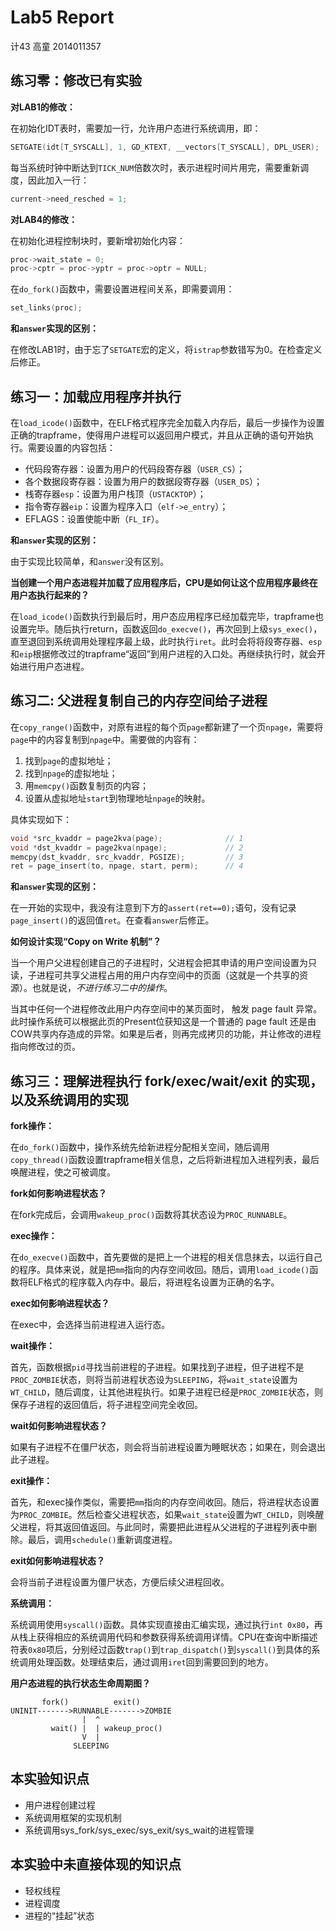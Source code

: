 # Lab5 Report

计43 高童 2014011357

## 练习零：修改已有实验

**对LAB1的修改：**

在初始化IDT表时，需要加一行，允许用户态进行系统调用，即：

```C
SETGATE(idt[T_SYSCALL], 1, GD_KTEXT, __vectors[T_SYSCALL], DPL_USER);
```

每当系统时钟中断达到`TICK_NUM`倍数次时，表示进程时间片用完，需要重新调度，因此加入一行：

```C
current->need_resched = 1;
```

**对LAB4的修改：**

在初始化进程控制块时，要新增初始化内容：

```C
proc->wait_state = 0;
proc->cptr = proc->yptr = proc->optr = NULL;
```

在`do_fork()`函数中，需要设置进程间关系，即需要调用：

```C
set_links(proc);
```

**和`answer`实现的区别：**

在修改LAB1时，由于忘了`SETGATE`宏的定义，将`istrap`参数错写为0。在检查定义后修正。

## 练习一：加载应用程序并执行

在`load_icode()`函数中，在ELF格式程序完全加载入内存后，最后一步操作为设置正确的trapframe，使得用户进程可以返回用户模式，并且从正确的语句开始执行。需要设置的内容包括：

- 代码段寄存器：设置为用户的代码段寄存器（`USER_CS`）；
- 各个数据段寄存器：设置为用户的数据段寄存器（`USER_DS`）；
- 栈寄存器`esp`：设置为用户栈顶（`USTACKTOP`）；
- 指令寄存器`eip`：设置为程序入口（`elf->e_entry`）；
- EFLAGS：设置使能中断（`FL_IF`）。

**和`answer`实现的区别：**

由于实现比较简单，和`answer`没有区别。

**当创建一个用户态进程并加载了应用程序后，CPU是如何让这个应用程序最终在用户态执行起来的？**

在`load_icode()`函数执行到最后时，用户态应用程序已经加载完毕，trapframe也设置完毕。随后执行return，函数返回`do_execve()`，再次回到上级`sys_exec()`，直至退回到系统调用处理程序最上级，此时执行`iret`。此时会将将段寄存器、`esp`和`eip`根据修改过的trapframe“返回”到用户进程的入口处。再继续执行时，就会开始进行用户态进程。

## 练习二: 父进程复制自己的内存空间给子进程

在`copy_range()`函数中，对原有进程的每个页`page`都新建了一个页`npage`，需要将`page`中的内容复制到`npage`中。需要做的内容有：

1. 找到`page`的虚拟地址；
2. 找到`npage`的虚拟地址；
3. 用`memcpy()`函数复制页的内容；
4. 设置从虚拟地址`start`到物理地址`npage`的映射。

具体实现如下：

```C
void *src_kvaddr = page2kva(page);              // 1
void *dst_kvaddr = page2kva(npage);             // 2
memcpy(dst_kvaddr, src_kvaddr, PGSIZE);         // 3
ret = page_insert(to, npage, start, perm);      // 4
```

**和`answer`实现的区别：**

在一开始的实现中，我没有注意到下方的`assert(ret==0);`语句，没有记录`page_insert()`的返回值`ret`。在查看`answer`后修正。

**如何设计实现“Copy on Write 机制”？**

当一个用户父进程创建自己的子进程时，父进程会把其申请的用户空间设置为只读，子进程可共享父进程占用的用户内存空间中的页面（这就是一个共享的资源）。也就是说，*不进行练习二中的操作*。

当其中任何一个进程修改此用户内存空间中的某页面时， 触发 page fault 异常。此时操作系统可以根据此页的Present位获知这是一个普通的 page fault 还是由COW共享内存造成的异常。如果是后者，则再完成拷贝的功能，并让修改的进程指向修改过的页。

## 练习三：理解进程执行 fork/exec/wait/exit 的实现，以及系统调用的实现

**fork操作：**

在`do_fork()`函数中，操作系统先给新进程分配相关空间，随后调用`copy_thread()`函数设置trapframe相关信息，之后将新进程加入进程列表，最后唤醒进程，使之可被调度。

**fork如何影响进程状态？**

在fork完成后，会调用`wakeup_proc()`函数将其状态设为`PROC_RUNNABLE`。

**exec操作：**

在`do_execve()`函数中，首先要做的是把上一个进程的相关信息抹去，以运行自己的程序。具体来说，就是把`mm`指向的内存空间收回。随后，调用`load_icode()`函数将ELF格式的程序载入内存中。最后，将进程名设置为正确的名字。

**exec如何影响进程状态？**

在exec中，会选择当前进程进入运行态。

**wait操作：**

首先，函数根据`pid`寻找当前进程的子进程。如果找到子进程，但子进程不是`PROC_ZOMBIE`状态，则将当前进程状态设为`SLEEPING`，将`wait_state`设置为`WT_CHILD`，随后调度，让其他进程执行。如果子进程已经是`PROC_ZOMBIE`状态，则保存子进程的返回值后，将子进程空间完全收回。

**wait如何影响进程状态？**

如果有子进程不在僵尸状态，则会将当前进程设置为睡眠状态；如果在，则会退出此子进程。

**exit操作：**

首先，和exec操作类似，需要把`mm`指向的内存空间收回。随后，将进程状态设置为`PROC_ZOMBIE`。然后检查父进程状态，如果`wait_state`设置为`WT_CHILD`，则唤醒父进程，将其返回值返回。与此同时，需要把此进程从父进程的子进程列表中删除。最后，调用`schedule()`重新调度进程。

**exit如何影响进程状态？**

会将当前子进程设置为僵尸状态，方便后续父进程回收。

**系统调用：**

系统调用使用`syscall()`函数。具体实现直接由汇编实现，通过执行`int 0x80`，再从栈上获得相应的系统调用代码和参数获得系统调用详情。CPU在查询中断描述符表`0x80`项后，分别经过函数`trap()`到`trap_dispatch()`到`syscall()`到具体的系统调用处理函数。处理结束后，通过调用`iret`回到需要回到的地方。

**用户态进程的执行状态生命周期图？**

```
       fork()          exit()
UNINIT------->RUNNABLE------->ZOMBIE
                |  ^
         wait() |  | wakeup_proc()
                V  |
              SLEEPING
```

## 本实验知识点

- 用户进程创建过程
- 系统调用框架的实现机制
- 系统调用sys_fork/sys_exec/sys_exit/sys_wait的进程管理

## 本实验中未直接体现的知识点

- 轻权线程
- 进程调度
- 进程的“挂起”状态